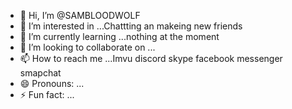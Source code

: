 - 👋 Hi, I’m @SAMBLOODWOLF
- 👀 I’m interested in ...Chattting an makeing new friends 
- 🌱 I’m currently learning ...nothing at the moment
- 💞️ I’m looking to collaborate on ...
- 📫 How to reach me ...Imvu discord skype facebook messenger smapchat
- 😄 Pronouns: ...
- ⚡ Fun fact: ...

<!---
SAMBLOODWOLF/SAMBLOODWOLF is a ✨ special ✨ repository because its `README.md` (this file) appears on your GitHub profile.
You can click the Preview link to take a look at your changes.
--->
